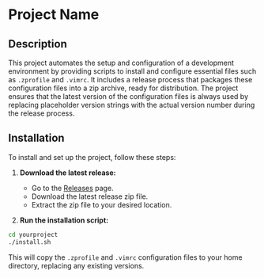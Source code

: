 # Project Name

## Description
This project automates the setup and configuration of a development environment by providing scripts to install and configure essential files such as `.zprofile` and `.vimrc`. It includes a release process that packages these configuration files into a zip archive, ready for distribution. The project ensures that the latest version of the configuration files is always used by replacing placeholder version strings with the actual version number during the release process.

## Installation
To install and set up the project, follow these steps:

1. **Download the latest release:**
    - Go to the [Releases](https://github.com/leohuber/macosenv/releases) page.
    - Download the latest release zip file.
    - Extract the zip file to your desired location.

2. **Run the installation script:**
```sh
cd yourproject
./install.sh
```

This will copy the `.zprofile` and `.vimrc` configuration files to your home directory, replacing any existing versions.